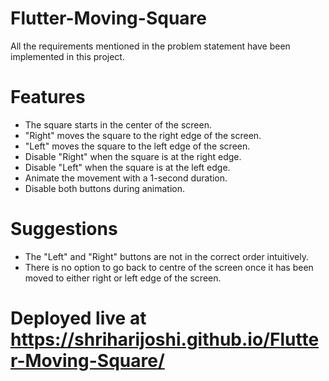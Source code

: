 # Flutter-Moving-Square
All the requirements mentioned in the problem statement have been implemented in this project.

# Features 
- The square starts in the center of the screen.
- "Right" moves the square to the right edge of the screen.
- "Left" moves the square to the left edge of the screen.
- Disable "Right" when the square is at the right edge.
- Disable "Left" when the square is at the left edge.
- Animate the movement with a 1-second duration.
- Disable both buttons during animation.

# Suggestions
- The "Left" and "Right" buttons are not in the correct order intuitively.
- There is no option to go back to centre of the screen once it has been moved to either right or left edge of the screen.

# Deployed live at https://shriharijoshi.github.io/Flutter-Moving-Square/ 
